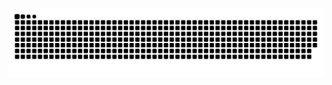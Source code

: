 ![Image alt](https://raw.githubusercontent.com/plzDontT0uchMe/plzDontT0uchMe/output/github-contribution-grid-snake.svg)
